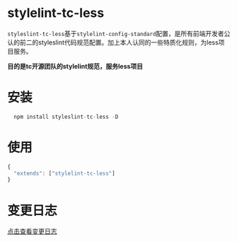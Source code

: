 # stylelint-tc-less
`styleslint-tc-less`基于`stylelint-config-standard`配置，是所有前端开发者公认的前二的styleslint代码规范配置。加上本人认同的一些特质化规则，为less项目服务。

  **目的是tc开源团队的stylelint规范，服务less项目**

# 安装
```javascript
  npm install styleslint-tc-less -D
```

# 使用
```javascript
{
  "extends": ["stylelint-tc-less"]
}
```

# 变更日志
[点击查看变更日志](https://github.com/Three-Cockatiel/stylelint-tc-less/blob/main/CHANGELOG.md)